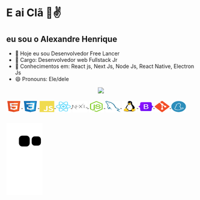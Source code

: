 # E ai Clã 🖖✌️

## eu sou o Alexandre Henrique

- 🔭 Hoje eu sou Desenvolvedor Free Lancer
- 🤖 Cargo: Desenvolvedor web Fullstack Jr 
- 🌱 Conhecimentos em: React js, Next Js, Node Js, React Native, Electron Js
- 😄 Pronouns: Ele/dele

<div align="center">
  <a href="https://github.com/alexandre-henrique-rp">
  <img height="160em" src="https://github-readme-stats.vercel.app/api?username=alexandre-henrique-rp&show_icons=true&theme=dracula&include_all_commits=true&private=true/>
  <img height="160em" src="https://github-readme-stats.vercel.app/api/top-langs/?username=alexandre-henrique-rp&layout=compact&langs_count=7&theme=dracula"/>
</div>
  
  <div style="display: inline_block"><br>
    <img align="center" alt="Alexandre-HTML" height="30" width="40" src="https://raw.githubusercontent.com/devicons/devicon/master/icons/html5/html5-original.svg">
    <img align="center" alt="Alexandre-CSS" height="30" width="40" src="https://raw.githubusercontent.com/devicons/devicon/master/icons/css3/css3-original.svg">
    <img align="center" alt="Alexandre-Js" height="30" width="40" src="https://raw.githubusercontent.com/devicons/devicon/master/icons/javascript/javascript-plain.svg">
    <img align="center" alt="Alexandre-React" height="30" width="40" src="https://raw.githubusercontent.com/devicons/devicon/master/icons/react/react-original.svg">
    <img align="center" alt="Alexandre-Next" height="30" width="40" src="https://github.com/devicons/devicon/blob/master/icons/nextjs/nextjs-original-wordmark.svg">
    <img align="center" alt="Alexandre-Node" height="30" width="40" src="https://github.com/devicons/devicon/blob/master/icons/nodejs/nodejs-original.svg">
    <img align="center" alt="Alexandre-MySql" height="30" width="40" src="https://github.com/devicons/devicon/blob/master/icons/mysql/mysql-plain.svg">
    <img align="center" alt="Alexandre-Linux" height="30" width="40" src="https://github.com/devicons/devicon/blob/master/icons/linux/linux-original.svg">  
    <img align="center" alt="Alexandre-Bootstrap" height="30" width="40" src="https://github.com/devicons/devicon/blob/master/icons/bootstrap/bootstrap-original.svg">  
    <img align="center" alt="Alexandre-Git" height="30" width="40" src="https://github.com/devicons/devicon/blob/master/icons/git/git-original.svg">  
    <img align="center" alt="Alexandre-Yarn" height="30" width="40" src="https://github.com/devicons/devicon/blob/master/icons/yarn/yarn-original.svg">  
 </div>
  
  ##
  
  
![Snake animation](https://github.com/alexandre-henrique-rp/alexandre-henrique-rp/blob/output/github-contribution-grid-snake.svg)
  

